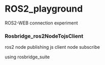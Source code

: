 # ROS2_playground
ROS2-WEB connection experiment


### Rosbridge_ros2NodeTojsClient
ros2 node publishing
js client node subscribe

using rosbridge_suite


